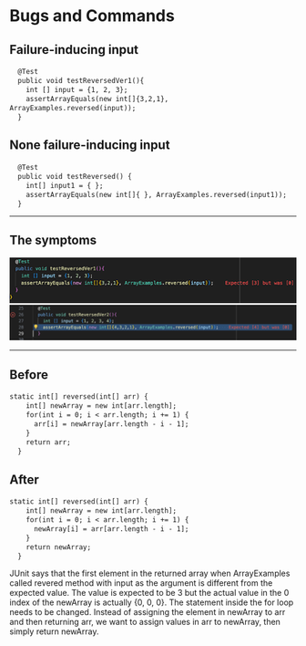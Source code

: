 Bugs and Commands
=================
Failure-inducing input
----------------------
```
  @Test
  public void testReversedVer1(){
    int [] input = {1, 2, 3};
    assertArrayEquals(new int[]{3,2,1}, ArrayExamples.reversed(input));
  }
```

None failure-inducing input
---------------------------
```
  @Test
  public void testReversed() {
    int[] input1 = { };
    assertArrayEquals(new int[]{ }, ArrayExamples.reversed(input1));
  }
```

***
The symptoms
------------
![Image](ErrorTest.png)
![Image](ErrorTest2.png)

***

Before
------
```
static int[] reversed(int[] arr) {
    int[] newArray = new int[arr.length];
    for(int i = 0; i < arr.length; i += 1) {
      arr[i] = newArray[arr.length - i - 1];
    }
    return arr;
  }
```

After
-----
```
static int[] reversed(int[] arr) {
    int[] newArray = new int[arr.length];
    for(int i = 0; i < arr.length; i += 1) {
      newArray[i] = arr[arr.length - i - 1];
    }
    return newArray;
  }
```
JUnit says that the first element in the returned array when ArrayExamples called revered method with input as the argument is different from the expected value. The value is expected to be 3 but the actual value in the 0 index of the newArray is actually {0, 0, 0}. The statement inside the for loop needs to be changed. Instead of assigning the element in newArray to arr and then returning arr, we want to assign values in arr to  newArray, then simply return newArray.

